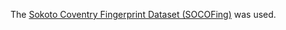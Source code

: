 The [Sokoto Coventry Fingerprint Dataset (SOCOFing)](https://www.kaggle.com/datasets/ruizgara/socofing) was used.
